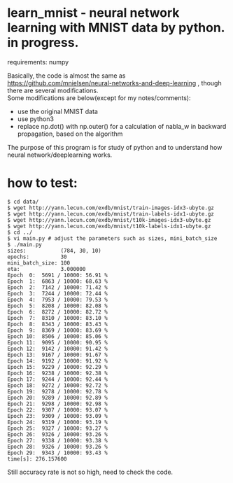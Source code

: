learn_mnist - neural network learning with MNIST data by python. in progress.
===
requirements: numpy  
  
Basically, the code is almost the same as https://github.com/mnielsen/neural-networks-and-deep-learning , though there are several modifications.  
Some modifications are below(except for my notes/comments):  
 * use the original MNIST data  
 * use python3  
 * replace np.dot() with np.outer() for a calculation of nabla_w in backward propagation, based on the algorithm  
  
The purpose of this program is for study of python and to understand how neural network/deeplearning works.  

how to test:  
====
~~~
$ cd data/
$ wget http://yann.lecun.com/exdb/mnist/train-images-idx3-ubyte.gz
$ wget http://yann.lecun.com/exdb/mnist/train-labels-idx1-ubyte.gz
$ wget http://yann.lecun.com/exdb/mnist/t10k-images-idx3-ubyte.gz
$ wget http://yann.lecun.com/exdb/mnist/t10k-labels-idx1-ubyte.gz
$ cd ../
$ vi main.py # adjust the parameters such as sizes, mini_batch_size
$ ./main.py
sizes:           (784, 30, 10)
epochs:          30
mini_batch_size: 100
eta:             3.000000
Epoch  0:  5691 / 10000: 56.91 %
Epoch  1:  6863 / 10000: 68.63 %
Epoch  2:  7142 / 10000: 71.42 %
Epoch  3:  7244 / 10000: 72.44 %
Epoch  4:  7953 / 10000: 79.53 %
Epoch  5:  8208 / 10000: 82.08 %
Epoch  6:  8272 / 10000: 82.72 %
Epoch  7:  8310 / 10000: 83.10 %
Epoch  8:  8343 / 10000: 83.43 %
Epoch  9:  8369 / 10000: 83.69 %
Epoch 10:  8506 / 10000: 85.06 %
Epoch 11:  9095 / 10000: 90.95 %
Epoch 12:  9142 / 10000: 91.42 %
Epoch 13:  9167 / 10000: 91.67 %
Epoch 14:  9192 / 10000: 91.92 %
Epoch 15:  9229 / 10000: 92.29 %
Epoch 16:  9238 / 10000: 92.38 %
Epoch 17:  9244 / 10000: 92.44 %
Epoch 18:  9272 / 10000: 92.72 %
Epoch 19:  9278 / 10000: 92.78 %
Epoch 20:  9289 / 10000: 92.89 %
Epoch 21:  9298 / 10000: 92.98 %
Epoch 22:  9307 / 10000: 93.07 %
Epoch 23:  9309 / 10000: 93.09 %
Epoch 24:  9319 / 10000: 93.19 %
Epoch 25:  9327 / 10000: 93.27 %
Epoch 26:  9326 / 10000: 93.26 %
Epoch 27:  9338 / 10000: 93.38 %
Epoch 28:  9326 / 10000: 93.26 %
Epoch 29:  9343 / 10000: 93.43 %
time[s]: 276.157600
~~~
  
Still accuracy rate is not so high, need to check the code.
